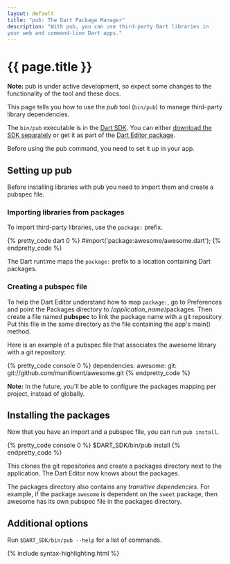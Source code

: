 ```yaml
---
layout: default
title: "pub: The Dart Package Manager"
description: "With pub, you can use third-party Dart libraries in 
your web and command-line Dart apps."
---
```


# {{ page.title }}

<aside class="note">
  <b>Note:</b> pub is under active development, so expect
  some changes to the functionality of the tool and these docs.
</aside>

This page tells you how to use the _pub_ tool (`bin/pub`)
to manage third-party library dependencies.

The `bin/pub` executable is in the [Dart SDK](/docs/sdk/).
You can either [download the SDK separately](/docs/sdk/#download)
or get it as part of the [Dart Editor package](/docs/editor/#download).

Before using the pub command, you need to set it up in your app.

## Setting up pub

Before installing libraries with pub you need to import them and 
create a pubspec file.

### Importing libraries from packages

To import third-party libraries, use the `package:` prefix. 

{% pretty_code dart 0 %}
#import('package:awesome/awesome.dart');
{% endpretty_code %}

The Dart runtime maps the `package:` prefix to a location containing
Dart packages.

### Creating a pubspec file

To help the Dart Editor understand how to map `package:`, go to Preferences 
and point the Packages directory to /<em>application_name</em>/packages.
Then create a file named **pubspec** to link the package name with a git repository. 
Put this file in the same directory as the file containing the app's 
main() method.

Here is an example of a pubspec file that associates the awesome library with a git
repository:

{% pretty_code console 0 %}
dependencies:
  awesome:
    git: git://github.com/munificent/awesome.git
{% endpretty_code %}

<aside class="note">
  <b>Note:</b> 	In the future, you'll be able to configure the packages
	mapping per project, instead of globally.
</aside>

## Installing the packages

Now that you have an import and a pubspec file, you can run `pub install`. 

{% pretty_code console 0 %}
$DART_SDK/bin/pub install
{% endpretty_code %}

This clones the git repositories and create a packages 
directory next to the application. The Dart Editor now knows
about the packages. 

The packages directory also contains any _transitive
dependencies_. 
For example, if the package `awesome` is dependent on the `sweet` package, 
then awesome has its own pubspec file in the packages directory.

## Additional options

Run `$DART_SDK/bin/pub --help` for a list of commands.



{% include syntax-highlighting.html %}
